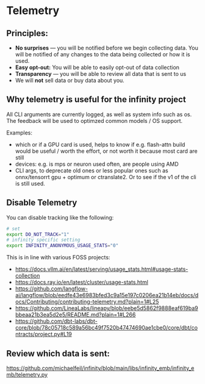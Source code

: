 # Telemetry

## Principles:
- **No surprises** — you will be notified before we begin collecting data. You will be notified of any changes to the data being collected or how it is used.
- **Easy opt-out:** You will be able to easily opt-out of data collection
- **Transparency** — you will be able to review all data that is sent to us
- We will **not** sell data or buy data about you.

## Why telemetry is useful for the infinity project
All CLI arguments are currently logged, as well as system info such as os.
The feedback will be used to optimzed common models / OS support.

Examples:
- which or if a GPU card is used, helps to know if e.g. flash-attn build would be useful / worth the effort, or not worth it because most card are still
- devices: e.g. is mps or neuron used often, are people using AMD
- CLI args, to deprecate old ones or less popular ones such as onnx/tensorrt gpu + optimum or ctranslate2. Or to see if the v1 of the cli is still used.

## Disable Telemetry
You can disable tracking like the following:

```bash
# set 
export DO_NOT_TRACK="1"
# infinity specific setting
export INFINITY_ANONYMOUS_USAGE_STATS="0"
```

This is in line with various FOSS projects:
- https://docs.vllm.ai/en/latest/serving/usage_stats.html#usage-stats-collection
- https://docs.ray.io/en/latest/cluster/usage-stats.html
- https://github.com/langflow-ai/langflow/blob/eedfe43e6983bfed3c9a15e197c0206ea21b14eb/docs/docs/Contributing/contributing-telemetry.md?plain=1#L25
- https://github.com/LineaLabs/lineapy/blob/eebe5d5862f9888eaf619ba9bbeaa21b3ea5d2e5/README.md?plain=1#L266
- https://github.com/dbt-labs/dbt-core/blob/78c05718c589a56bc49f7520b47474690ae1cbe0/core/dbt/contracts/project.py#L19

## Review which data is sent:
https://github.com/michaelfeil/infinity/blob/main/libs/infinity_emb/infinity_emb/telemetry.py 